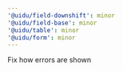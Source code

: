 ```yaml
---
'@uidu/field-downshift': minor
'@uidu/field-base': minor
'@uidu/table': minor
'@uidu/form': minor
---
```


Fix how errors are shown
